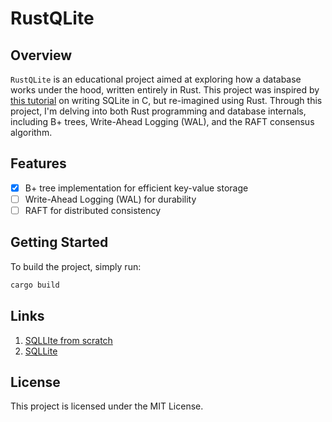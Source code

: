 # RustQLite

## Overview
`RustQLite` is an educational project aimed at exploring how a database works under the hood, written entirely in Rust.
This project was inspired by [this tutorial](https://cstack.github.io/db_tutorial/) on writing SQLite in C, but re-imagined using Rust.
Through this project, I'm delving into both Rust programming and database internals, including B+ trees, Write-Ahead Logging (WAL), and the RAFT consensus algorithm.

## Features
- [x] B+ tree implementation for efficient key-value storage
- [ ] Write-Ahead Logging (WAL) for durability
- [ ] RAFT for distributed consistency

## Getting Started
To build the project, simply run:

```bash
cargo build
```

## Links
1. [SQLLIte from scratch](https://cstack.github.io/db_tutorial/)
2. [SQLLite](https://github.com/sqlite/sqlite)

## License
This project is licensed under the MIT License.

